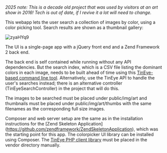 *2025 note: This is a decade old project that was used by visitors at an art show in 2016! Tech is out of date, if I revive it a lot will need to change.*

This webapp lets the user search a collection of images by color, using a color picking tool. Search results are shown as a thumbnail gallery:

![zyaHYq9](https://github.com/user-attachments/assets/61134851-d1c8-41bb-a84d-79ce62176427)

The UI is a single-page app with a jQuery front end and a Zend Framework 2 back end.

The back end is self contained while running without any API dependencies. But the search index, which is a CSV file listing the dominant colors in each image, needs to be built ahead of time using this [TinEye-based command line tool](https://github.com/dgelbart/colorcoordinator-zf2/blob/master/module/Application/src/Application/Controller/ConsoleController.php).   Alternatively, use the TinEye API to handle the user's searches instead; there is an alternative controller (TinEyeSearchController) in the project that will do this.

The images to be searched must be placed under public/img/art and thumbnails must be placed under public/img/art/thumbs with the same filenames as the corresponding full size images. 

Composer and web server setup are the same as in the installation instructions for the [Zend Skeleton Application] (https://github.com/zendframework/ZendSkeletonApplication), which was the starting point for this app.  The colorpicker UI library can be installed using Composer. 
 The [TinEye PHP  client library](https://services.tineye.com/developers/multicolorengine/libraries.html) must be placed in the vendor directory manually.



